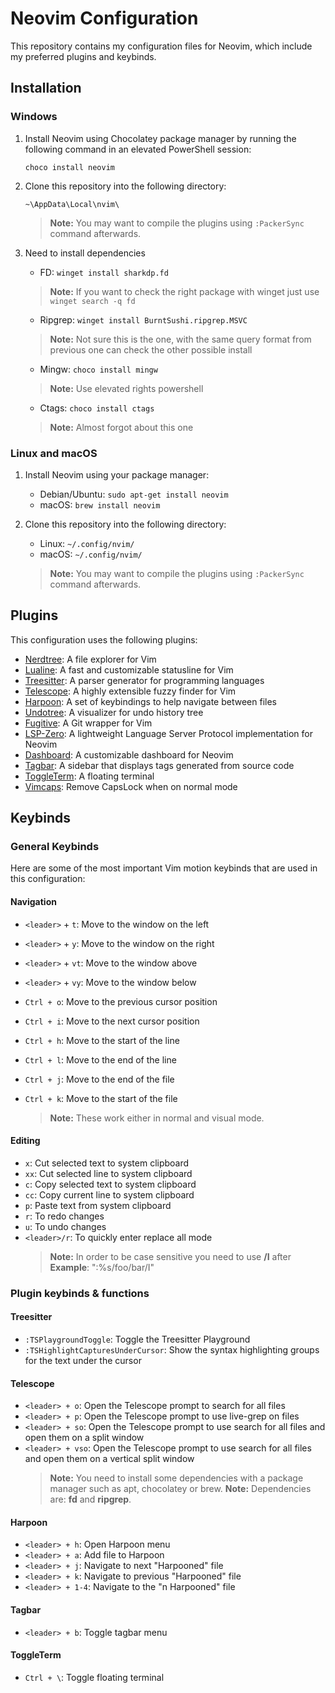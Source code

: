 # Neovim Configuration

This repository contains my configuration files for Neovim, which include my preferred plugins and keybinds.

## Installation

### Windows

1. Install Neovim using Chocolatey package manager by running the following command in an elevated PowerShell session:

    ```
    choco install neovim
    ```

2. Clone this repository into the following directory:

    ```
    ~\AppData\Local\nvim\
    ```
    
    > **Note:** You may want to compile the plugins using `:PackerSync` command afterwards.

3. Need to install dependencies
    
    - FD: `winget install sharkdp.fd`
    > **Note:** If you want to check the right package with winget just use `winget search -q fd`
    
    - Ripgrep: `winget install BurntSushi.ripgrep.MSVC`
    > **Note:** Not sure this is the one, with the same query format from previous one can check the other possible install

    - Mingw: `choco install mingw`
    > **Note:** Use elevated rights powershell

    - Ctags: `choco install ctags`
    > **Note:** Almost forgot about this one

### Linux and macOS

1. Install Neovim using your package manager:

   - Debian/Ubuntu: `sudo apt-get install neovim`
   - macOS: `brew install neovim`

2. Clone this repository into the following directory:

   - Linux: `~/.config/nvim/`
   - macOS: `~/.config/nvim/`
   
   > **Note:** You may want to compile the plugins using `:PackerSync` command afterwards.

## Plugins

This configuration uses the following plugins:

- [Nerdtree](https://github.com/preservim/nerdtree): A file explorer for Vim
- [Lualine](https://github.com/hoob3rt/lualine.nvim): A fast and customizable statusline for Vim
- [Treesitter](https://github.com/nvim-treesitter/nvim-treesitter): A parser generator for programming languages
- [Telescope](https://github.com/nvim-telescope/telescope.nvim): A highly extensible fuzzy finder for Vim
- [Harpoon](https://github.com/ThePrimeagen/harpoon): A set of keybindings to help navigate between files
- [Undotree](https://github.com/mbbill/undotree): A visualizer for undo history tree
- [Fugitive](https://github.com/tpope/vim-fugitive): A Git wrapper for Vim
- [LSP-Zero](https://github.com/creativenull/lsp-zero.nvim): A lightweight Language Server Protocol implementation for Neovim
- [Dashboard](https://github.com/glepnir/dashboard-nvim): A customizable dashboard for Neovim
- [Tagbar](https://github.com/majutsushi/tagbar): A sidebar that displays tags generated from source code
- [ToggleTerm](https://github.com/akinsho/toggleterm): A floating terminal
- [Vimcaps](https://github.com/suxpert/vimcaps): Remove CapsLock when on normal mode


## Keybinds

### General Keybinds

Here are some of the most important Vim motion keybinds that are used in this configuration:

#### Navigation

- `<leader>` + `t`: Move to the window on the left
- `<leader>` + `y`: Move to the window on the right
- `<leader>` + `vt`: Move to the window above
- `<leader>` + `vy`: Move to the window below



- `Ctrl + o`: Move to the previous cursor position
- `Ctrl + i`: Move to the next cursor position
- `Ctrl + h`: Move to the start of the line
- `Ctrl + l`: Move to the end of the line
- `Ctrl + j`: Move to the end of the file
- `Ctrl + k`: Move to the start of the file
    > **Note:** These work either in normal and visual mode.



#### Editing

- `x`: Cut selected text to system clipboard
- `xx`: Cut selected line to system clipboard
- `c`: Copy selected text to system clipboard
- `cc`: Copy current line to system clipboard
- `p`: Paste text from system clipboard
- `r`: To redo changes
- `u`: To undo changes
- `<leader>/r`: To quickly enter replace all mode
    > **Note:** In order to be case sensitive you need to use **/I** after
    >           **Example**: ":%s/foo/bar/I"

### Plugin keybinds & functions


#### Treesitter

- `:TSPlaygroundToggle`: Toggle the Treesitter Playground
- `:TSHighlightCapturesUnderCursor`: Show the syntax highlighting groups for the text under the cursor

#### Telescope

- `<leader> + o`: Open the Telescope prompt to search for all files
- `<leader> + p`: Open the Telescope prompt to use live-grep on files
- `<leader> + so`: Open the Telescope prompt to use search for all files and open them on a split window
- `<leader> + vso`: Open the Telescope prompt to use search for all files and open them on a vertical split window
   > **Note:** You need to install some dependencies with a package manager such as apt, chocolatey or brew.
   > **Note:** Dependencies are: **fd** and **ripgrep**.

#### Harpoon

- `<leader> + h`: Open Harpoon menu
- `<leader> + a`: Add file to Harpoon
- `<leader> + j`: Navigate to next "Harpooned" file
- `<leader> + k`: Navigate to previous "Harpooned" file
- `<leader> + 1-4`: Navigate to the "n Harpooned" file

#### Tagbar

- `<leader> + b`: Toggle tagbar menu

#### ToggleTerm

- `Ctrl + \`: Toggle floating terminal








